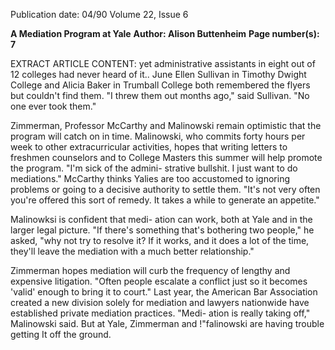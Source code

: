 Publication date: 04/90
Volume 22, Issue 6

**A Mediation Program at Yale**
**Author: Alison Buttenheim**
**Page number(s): 7**

EXTRACT ARTICLE CONTENT:
yet administrative assistants in eight out of 
12 colleges had never heard of it.. June 
Ellen Sullivan in Timothy Dwight 
College and Alicia Baker in Trumball 
College both remembered the flyers 
but couldn't find them. "I threw them 
out months ago," said Sullivan. "No 
one ever took them." 

Zimmerman, Professor McCarthy 
and Malinowski remain optimistic that 
the program will catch on in time. 
Malinowski, who commits forty hours 
per week to other extracurricular 
activities, hopes that writing letters to 
freshmen counselors and to College 
Masters this summer will help promote 
the program. "I'm sick of the admini-
strative bullshit. I just want to do 
mediations." McCarthy thinks Yalies are 
too accustomed to ignoring problems 
or going to a decisive authority to settle 
them. "It's not very often you're offered 
this sort of remedy. It takes a while to 
generate an appetite." 

Malinowksi is confident that medi-
ation can work, both at Yale and in the 
larger legal 
picture. "If there's 
something that's bothering two 
people," he asked, "why not try to 
resolve it? If it works, and it does a lot 
of the time, they'll leave the mediation 
with a much better relationship." 

Zimmerman hopes mediation will curb 
the frequency of lengthy and expensive 
litigation. "Often people escalate a 
conflict just so it becomes 'valid' 
enough to bring it to court." Last year, 
the American Bar Association created 
a new division solely for mediation and 
lawyers nationwide have established 
private mediation practices. "Medi-
ation is really taking off," Malinowski 
said. But at Yale, Zimmerman and 
!"falinowski are having trouble getting 
It off the ground.